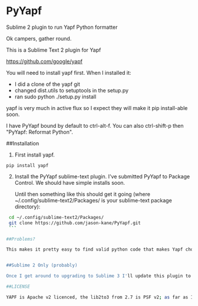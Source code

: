 # PyYapf
Sublime 2 plugin to run Yapf Python formatter

Ok campers, gather round.

This is a Sublime Text 2 plugin for Yapf

https://github.com/google/yapf

You will need to install yapf first.  When I installed it:
*  I did a clone of the yapf git
*  changed dist.utils to setuptools in the setup.py
*  ran sudo python ./setup.py install

yapf is very much in active flux so I expect they will make it pip install-able soon.

I have PyYapf bound by default to ctrl-alt-f.  You can also ctrl-shift-p then "PyYapf: Reformat Python".

##Installation

1.  First install yapf.
   ```
   pip install yapf
   ```
2.  Install the PyYapf sublime-text plugin.
    I've submitted PyYapf to Package Control.  We should have simple installs soon.

    Until then something like this should get it going (where ~/.config/sublime-text2/Packages/ is your sublime-text     package directory):

   ```sh
    cd ~/.config/sublime-text2/Packages/
    git clone https://github.com/jason-kane/PyYapf.git
    ```

##Problems?

This makes it pretty easy to find valid python code that makes Yapf choke.  Please try to reduce the problem to a minimal example and let the Yapf folks know.  If there is something wrong with this plugin add an Issue on GitHub and I'll probably fix it.


##Sublime 2 Only (probably)

Once I get around to upgrading to Sublime 3 I'll update this plugin to work with both.

##LICENSE

YAPF is Apache v2 licenced, the lib2to3 from 2.7 is PSF v2; as far as I can tell the PSF is fine as long as I include the license.  Ditto with YAPF.  If I'm wrong let me know and I'll fix it.  For my part Apache v2 applies.  Do what you want; if you fix something please share it.
